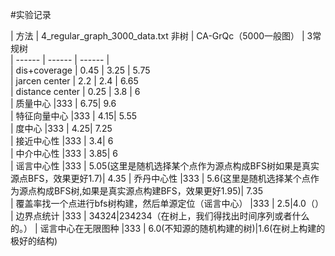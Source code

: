#实验记录

| 方法 | 4_regular_graph_3000_data.txt 非树 | CA-GrQc（5000一般图） | 3常规树   
| ------ | ------ | ------ |   
| dis+coverage | 0.45 | 3.25 |  5.75  
| jarcen center | 2.2 | 2.4 |  6.65  
| distance center | 0.25 | 3.8 |  6   
| 质量中心  |333 | 6.75| 9.6   
| 特征向量中心  |333 | 4.15| 5.55  
| 度中心  |333 | 4.25| 7.25  
| 接近中心性  |333 | 3.4| 6  
| 中介中心性  |333 | 3.85| 6  
| 谣言中心性  |333 | 5.05(这里是随机选择某个点作为源点构成BFS树如果是真实源点BFS，效果更好1.7)| 4.35
| 乔丹中心性  |333 | 5.6(这里是随机选择某个点作为源点构成BFS树,如果是真实源点构建BFS，效果更好1.95)| 7.35  
| 覆盖率找一个点进行bfs树构建，然后单源定位（谣言中心）  |333 | 2.5|4.0（）
| 边界点统计  |333 | 34324|234234（在树上，我们得找出时间序列或者什么的。）
| 谣言中心在无限图种  |333 | 6.0(不知源的随机构建的树)|1.6(在树上构建的极好的结构)

